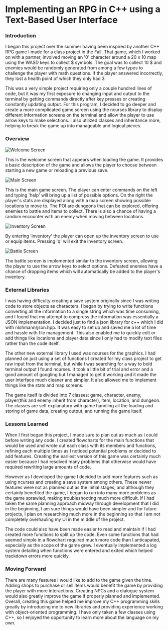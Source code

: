Implementing an RPG in C++ using a Text-Based User Interface
================

### Introduction

I began this project over the summer having been inspired by another C++ RPG game I made for a class project in the Fall. That game, which I worked on with a partner, involved moving an '0' character around a 20 x 10 map using the WASD keys to collect $ symbols. The goal was to collect 10 $ and enemies would be randomly generated from among a few types to challenge the player with math questions. If the player answered incorrectly, they lost a health point of which they only had 3.

This was a very simple project requiring only a couple hundred lines of code, but it was my first exposure to changing input and output to the terminal by getting commands directly after key presses or creating constantly updating output. For this program, I decided to go deeper and create a more complicated game screen using the ncurses library to display different information screens on the terminal and allow the player to use arrow keys to make selections. I also utilized classes and inheritance more, helping to break the game up into manageable and logical pieces.

### Overview

![Welcome Screen](images/welcome_screen.png)

This is the welcome screen that appears when loading the game. It provides a basic description of the game and allows the player to choose between starting a new game or reloading a previous save.

![Main Screen](images/main_screen.png)

This is the main game screen. The player can enter commands on the left and typing 'help' will bring up a list of possible options. On the right the player's stats are displayed along with a map screen showing possible locations to move to. The POI are dungeons that can be explored, offering enemies to battle and items to collect. There is also a chance of having a random encounter with an enemy when moving between locations.

![Inventory Screen](images/inventory_screen.png)

By entering 'inventory' the player can open up the inventory screen to use or equip items. Pressing 'q' will exit the inventory screen.

![Battle Screen](images/battle_screen.png)

The battle screen is implemented similar to the inventory screen, allowing the player to use the arrow keys to select options. Defeated enemies have a chance of dropping items which will automatically be added to the player's inventory.

### External Libraries

I was having difficulty creating a save system originally since I was writing code to store objects as characters. I began by trying to write functions converting all the information to a single string which was time consuming, and I found that my attempt to compress the information was essentially a JSON implementation. I decided just to find a json library for c++ which I did with nlohmann/json.hpp. It was easy to set up and saved me a lot of time and hassle with file management. This also enabled me to quickly edit or add things like locations and player data since I only had to modify text files rather than the code itself.

The other new external library I used was ncurses for the graphics. I had planned on just using a set of functions I created for my class project to get raw input from the terminal, but while I was searching for a way to bold terminal output I found ncurses. It took a little bit of trial and error and a good amount of googling but I managed to get it working and it made the user interface much cleaner and simpler. It also allowed me to implement things like the stats and map screens.

The game itself is divided into 7 classes: game, character, enemy, player(this and enemy inherit from character), item, location, and dungeon. The classes are self explanatory with game handling all the loading and storing of game data, creating output, and running the game itself.

### Lessons Learned

When I first began this project, I made sure to plan out as much as I could before writing any code. I created flowcharts for the main functions that would be used and wrote out each class with its members and functions, refining each multiple times as I noticed potential problems or decided to add features. Creating the earliest version of this game was certainly much easier because I had resolved many problems that otherwise would have required rewriting large amounts of code.

However as I developed the game I decided to add more features such as using ncurses and creating a save system among others. These newer features were not as planned out as the initial stages, and although they certainly benefited the game, I began to run into many more problems as the game sprawled, making troubleshooting much more difficult. If I had taken the same planning approach midway through development that I did in the beginning, I am sure things would have been simpler and for future projects, I plan on researching much more in the beginning so that I am not completely overhauling my UI in the middle of the project.

The code could also have been made easier to read and maintain if I had created more functions to split up the code. Even some functions that had seemed simple in a flowchart required much more code than I anticapated, especially as the scope of the game grew. I eventually implemented a log system detailing when functions were entered and exited which helped trackdown errors more quickly.

### Moving Forward

There are many features I would like to add to the game given the time. Adding shops to purchase or sell items would benefit the game by providing the player with more interactions. Creating NPCs and a dialogue system would also greatly improve the game if properly planned and implemented. Overall, creating this game helped me improve my C++ programming skills greatly by introducing me to new libraries and providing experience working with object-oriented programming. I have only taken a few classes using C++, so I enjoyed the opportunity to learn more about the language on my own.

